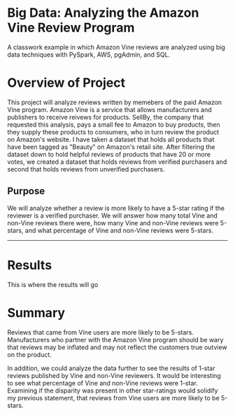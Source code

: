 # Big Data: Analyzing the Amazon Vine Review Program
A classwork example in which Amazon Vine reviews are analyzed using big data techniques with PySpark, AWS, pgAdmin, and SQL. 

# Overview of Project 
This project will analyze reviews written by memebers of the paid Amazon Vine program. Amazon Vine is a service that allows manufacturers and publishers to receive reivews for products. SellBy, the company that requested this analysis, pays a small fee to Amazon to buy products, then they supply these products to consumers, who in turn review the product on Amazon's website. I have taken a dataset that holds all products that have been tagged as "Beauty" on Amazon's retail site. After filtering the dataset down to hold helpful reviews of products that have 20 or more votes, we created a dataset that holds reviews from verified purchasers and second that holds reviews from unverified purchasers. 

## Purpose
We will analyze whether a review is more likely to have a 5-star rating if the reviewer is a verified purchaser. We will answer how many total Vine and non-Vine reviews there were, how many Vine and non-Vine reviews were 5-stars, and what percentage of Vine and non-Vine reviews were 5-stars. 

---

# Results
This is where the results will go

# Summary
Reviews that came from Vine users are more likely to be 5-stars. Manufacturers who partner with the Amazon Vine program should be wary that reviews may be inflated and may not reflect the customers true outview on the product. 

In addition, we could analyze the data further to see the results of 1-star reviews published by Vine and non-Vine reviewers. It would be interesting to see what percentage of Vine and non-Vine reviews were 1-star. Examining if the disparity was present in other star-ratings would solidify my previous statement, that reviews from Vine users are more likely to be 5-stars.

